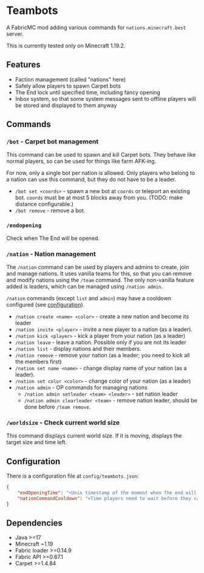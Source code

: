 # Teambots

A FabricMC mod adding various commands for `nations.minecraft.best` server.

This is currently tested only on Minecraft 1.19.2.

## Features

- Faction management (called "nations" here)
- Safely allow players to spawn Carpet bots
- The End lock until specified time, including fancy opening
- Inbox system, so that some system messages sent to offline players will be stored and displayed to them anyway

## Commands

### `/bot` - Carpet bot management

This command can be used to spawn and kill Carpet bots. They behave like normal players, so can be used for things like
farm AFK-ing.

For now, only a single bot per nation is allowed. Only players who belong to a nation can use this command, but they do
not have to be a leader.

-   `/bot set <coords>` - spawn a new bot at `coords` or teleport an existing bot. `coords` must be at most 5 blocks away from you. (TODO: make distance configurable.)
-   `/bot remove` - remove a bot.

### `/endopening`

Check when The End will be opened.

### `/nation` - Nation management

The `/nation` command can be used by players and admins to create, join and manage nations. It uses vanilla teams for
this, so that you can remove and modify nations using the `/team` command. The only non-vanilla feature added is
leaders, which can be managed using `/nation admin`.

`/nation` commands (except `list` and `admin`) may have a cooldown configured (see [configuration](#configuration)).

-   `/nation create <name> <color>` - create a new nation and become its leader
-   `/nation invite <player>` - invite a new player to a nation (as a leader).
-   `/nation kick <player>` - kick a player from your nation (as a leader)
-   `/nation leave` - leave a nation. Possible only if you are not its leader
-   `/nation list` - display nations and their members.
-   `/nation remove` - remove your nation (as a leader; you need to kick all the members first)
-   `/nation set name <name>` - change display name of your nation (as a leader).
-   `/nation set color <color>` - change color of your nation (as a leader)
-   `/nation admin` - OP commands for managing nations
    -   `/nation admin setleader <team> <leader>` - set nation leader
    -   `/nation admin clearleader <team>` - remove nation leader, should be done before `/team remove`.

### `/worldsize` - Check current world size

This command displays current world size. If it is moving, displays the target size and time left.

## Configuration

There is a configuration file at `config/teambots.json`:

```json
{
    "endOpeningTime": "<Unix timestamp of the moment when The end will be opened for players. Default 0 - always opened>",
    "nationCommandCooldown": "<Time players need to wait before they can use /nation command again>"
}
```

## Dependencies

-   Java >=17
-   Minecraft ~1.19
-   Fabric loader >=0.14.9
-   Fabric API >=0.67.1
-   Carpet >=1.4.84
